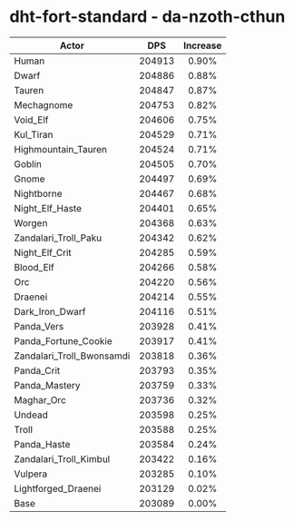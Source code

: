# dht-fort-standard - da-nzoth-cthun
| Actor | DPS | Increase |
|---|:---:|:---:|
|Human|204913|0.90%|
|Dwarf|204886|0.88%|
|Tauren|204847|0.87%|
|Mechagnome|204753|0.82%|
|Void_Elf|204606|0.75%|
|Kul_Tiran|204529|0.71%|
|Highmountain_Tauren|204524|0.71%|
|Goblin|204505|0.70%|
|Gnome|204497|0.69%|
|Nightborne|204467|0.68%|
|Night_Elf_Haste|204401|0.65%|
|Worgen|204368|0.63%|
|Zandalari_Troll_Paku|204342|0.62%|
|Night_Elf_Crit|204285|0.59%|
|Blood_Elf|204266|0.58%|
|Orc|204220|0.56%|
|Draenei|204214|0.55%|
|Dark_Iron_Dwarf|204116|0.51%|
|Panda_Vers|203928|0.41%|
|Panda_Fortune_Cookie|203917|0.41%|
|Zandalari_Troll_Bwonsamdi|203818|0.36%|
|Panda_Crit|203793|0.35%|
|Panda_Mastery|203759|0.33%|
|Maghar_Orc|203736|0.32%|
|Undead|203598|0.25%|
|Troll|203588|0.25%|
|Panda_Haste|203584|0.24%|
|Zandalari_Troll_Kimbul|203422|0.16%|
|Vulpera|203285|0.10%|
|Lightforged_Draenei|203129|0.02%|
|Base|203089|0.00%|
